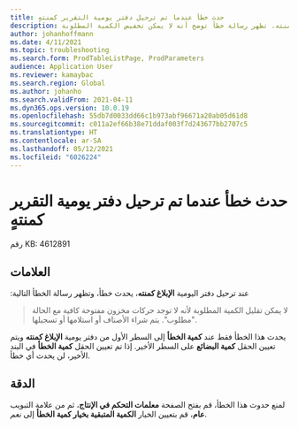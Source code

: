 ```yaml
---
title: حدث خطأ عندما تم ترحيل دفتر يومية التقرير كمنتهٍ
description: عند ترحيل دفتر يومية الإبلاغ كمنته، تظهر رسالة خطأ توضح أنه لا يمكن تخفيض الكمية المطلوبة.
author: johanhoffmann
ms.date: 4/11/2021
ms.topic: troubleshooting
ms.search.form: ProdTableListPage, ProdParameters
audience: Application User
ms.reviewer: kamaybac
ms.search.region: Global
ms.author: johanho
ms.search.validFrom: 2021-04-11
ms.dyn365.ops.version: 10.0.19
ms.openlocfilehash: 55db7d0033dd66c1b973abf96671a20ab05d61d8
ms.sourcegitcommit: c011a2ef66b38e71ddaf003f7d243677bb2707c5
ms.translationtype: HT
ms.contentlocale: ar-SA
ms.lasthandoff: 05/12/2021
ms.locfileid: "6026224"
---
```

# <a name="error-when-the-report-as-finished-journal-is-posted"></a>حدث خطأ عندما تم ترحيل دفتر يومية التقرير كمنتهٍ

رقم KB: 4612891

## <a name="symptoms"></a>العلامات

عند ترحيل دفتر اليومية **‏‫الإبلاغ كمنته**، يحدث خطأ، وتظهر رسالة الخطأ التالية:

> لا يمكن تقليل الكمية المطلوبة لأنه لا توجد حركات مخزون مفتوحة كافية مع الحالة "مطلوب". يتم شراء الأصناف أو استلامها أو تسجيلها.

يحدث هذا الخطأ فقط عند **كمية الخطأ** إلى السطر الأول من دفتر يومية **الإبلاغ كمنته** ويتم تعيين الحقل  **كمية البضائع** على السطر الأخير. إذا تم تعيين الحقل **كمية الخطأ** في البند الأخير، لن يحدث أي خطأ.

## <a name="resolution"></a>الدقة

لمنع حدوث هذا الخطأ، قم بفتح الصفحة **معلمات التحكم في الإنتاج**، ثم من علامة التبويب **عام**، قم بتعيين الخيار **الكمية المتبقية بخيار كمية الخطأ** إلى *نعم*.
